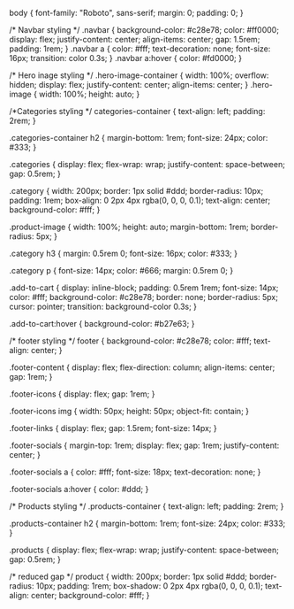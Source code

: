 body {
    font-family: "Roboto", sans-serif;
    margin: 0;
    padding: 0;
}

/* Navbar styling */
.navbar { 
    background-color: #c28e78;
    color: #ff0000;
    display: flex;
    justify-content: center;
    align-items: center;
    gap: 1.5rem;
    padding: 1rem;
}
.navbar a {
    color: #fff;
    text-decoration: none;
    font-size: 16px;
    transition: color 0.3s;
}
.navbar a:hover {
    color: #fd0000;
}

/* Hero inage styling */
.hero-image-container { 
    width: 100%;
    overflow: hidden;
    display: flex;
    justify-content: center;
    align-items: center;
}
.hero-image {
    width: 100%;
    height: auto;
}

/*Categories styling */
categories-container {
    text-align: left;
    padding: 2rem;
}

.categories-container h2 {
    margin-bottom: 1rem;
    font-size: 24px;
    color: #333;
}

.categories {
    display: flex;
    flex-wrap: wrap;
    justify-content: space-between;
    gap: 0.5rem;
} 

.category {
    width: 200px;
    border: 1px solid #ddd;
    border-radius: 10px;
    padding: 1rem;
    box-align: 0 2px 4px rgba(0, 0, 0, 0.1);
    text-align: center;
    background-color: #fff;
}

.product-image {
    width: 100%;
    height: auto;
    margin-bottom: 1rem;
    border-radius: 5px;
}

.category h3 {
    margin: 0.5rem 0;
    font-size: 16px;
    color: #333;
}

.category p {
    font-size: 14px;
    color: #666;
    margin: 0.5rem 0;
}

.add-to-cart {
    display: inline-block;
    padding: 0.5rem 1rem;
    font-size: 14px;
    color: #fff;
    background-color: #c28e78;
    border: none;
    border-radius: 5px;
    cursor: pointer;
    transition: background-color 0.3s;
}

.add-to-cart:hover {
    background-color: #b27e63;
}

/* footer styling */
footer {
    background-color: #c28e78;
    color: #fff;
    text-align: center;
}

.footer-content {
    display: flex;
    flex-direction: column;
    align-items: center;
    gap: 1rem;
}

.footer-icons {
    display: flex;
    gap: 1rem;
}

.footer-icons img {
    width: 50px;
    height: 50px;
    object-fit: contain;
}

.footer-links {
    display: flex;
    gap: 1.5rem;
    font-size: 14px;
}

.footer-socials {
    margin-top: 1rem;
    display: flex;
    gap: 1rem;
    justify-content: center;
}

.footer-socials a {
    color: #fff;
    font-size: 18px;
    text-decoration: none;
}

.footer-socials a:hover {
    color: #ddd;
}

/* Products styling */
.products-container {
    text-align: left;
    padding: 2rem;
}

.products-container h2 {
    margin-bottom: 1rem;
    font-size: 24px;
    color: #333;
}

.products {
    display: flex;
    flex-wrap: wrap;
    justify-content: space-between;
    gap: 0.5rem;
}

/* reduced gap */
product {
    width: 200px;
    border: 1px solid #ddd;
    border-radius: 10px;
    padding: 1rem;
    box-shadow: 0 2px 4px rgba(0, 0, 0, 0.1);
    text-align: center;
    background-color: #fff;
}

